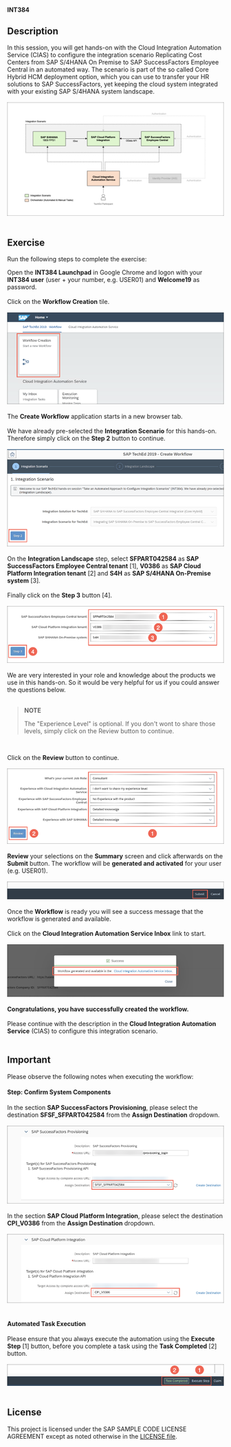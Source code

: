#### INT384

## Description
In this session, you will get hands-on with the <uicontrol>Cloud Integration Automation Service</uicontrol> (CIAS) to configure the integration scenario <uicontrol>Replicating Cost Centers from SAP S/4HANA On Premise to SAP SuccessFactors Employee Central</uicontrol> in an automated way. The scenario is part of the so called <uicontrol>Core Hybrid HCM</uicontrol> deployment option, which you can use to transfer your HR solutions to SAP SuccessFactors, yet keeping the cloud system integrated with your existing SAP S/4HANA system landscape.<br><br>
![](screens/Landscape.png)<br><br>

## Exercise

Run the following steps to complete the exercise:

Open the **INT384 Launchpad** in Google Chrome and  logon with your **INT384 user** (user + your number, e.g. USER01) and **Welcome19** as password.<br><br>
Click on the **Workflow Creation** tile.<br><br>
![](screens/CIAS-01.png)<br><br>
The **Create Workflow** application starts in a new browser tab.<br><br>
We have already pre-selected the **Integration Scenario** for this hands-on. Therefore simply click on the **Step 2** button to continue.<br><br>
![](screens/CIAS-02.png)<br><br>
On the **Integration Landscape** step, select **SFPART042584** as **SAP SuccessFactors Employee Central tenant** [1], **V0386** as **SAP Cloud Platform Integration tenant** [2] and **S4H** as **SAP S/4HANA On-Premise system** [3].<br><br> Finally click on the **Step 3** button [4].<br><br>
![](screens/CIAS-03.png)<br><br>
We are very interested in your role and knowledge about the products we use in this hands-on. So it would be very helpful for us if you could answer the questions below.<br><br>

> **NOTE**
>
> The "Experience Level" is optional. If you don't wont to share those levels, simply click on the Review button to continue.

<br>


Click on the **Review** button to continue.<br><br>
![](screens/CIAS-04.png)<br><br>
**Review** your selections on the **Summary** screen and click afterwards on the **Submit** button. The workflow will be **generated and activated** for your user (e.g. USER01).<br><br>
![](screens/CIAS-05.png)<br><br>
Once the **Workflow** is ready you will see a success message that the workflow is generated and available.<br><br>
Click on the **Cloud Integration Automation Service Inbox** link to start.<br><br>
![](screens/CIAS-06.png)<br><br>
**Congratulations, you have successfully created the workflow.**<br><br>
Please continue with the description in the **Cloud Integration Automation Service** (CIAS) to configure this integration scenario.<br><br>

## Important
Please observe the following notes when executing the workflow:<br>

#### Step: Confirm System Components
In the section **SAP SuccessFactors Provisioning**, please select the destination **SFSF_SFPART042584** from the **Assign Destination** dropdown.<br><br>
![](screens/CIAS-07.png)<br><br>
In the section **SAP Cloud Platform Integration**, please select the destination **CPI_V0386** from the **Assign Destination** dropdown.<br><br>
![](screens/CIAS-08.png)<br><br>

#### Automated Task Execution
Please ensure that you always execute the automation using the **Execute Step** [1] button, before you complete a task using the **Task Completed** [2] button.<br><br>
![](screens/CIAS-09.png)<br><br>

## License

This project is licensed under the SAP SAMPLE CODE LICENSE AGREEMENT except as noted otherwise in the [LICENSE file](LICENSE).
